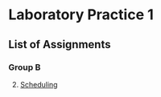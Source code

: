 # Laboratory Practice 1

## List of Assignments

### Group B
2. [Scheduling](https://github.com/shxntanu/TE-Lab-Assignments/tree/d23204b0e32b7fc3cdb0bdb2806bd8f1e308c176/Scheduling)
